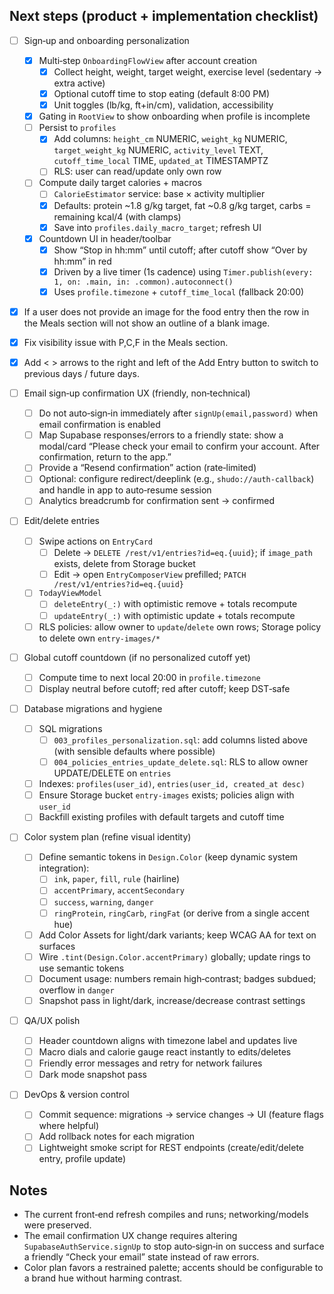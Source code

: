 ## Next steps (product + implementation checklist)

- [ ] Sign‑up and onboarding personalization
  - [x] Multi‑step `OnboardingFlowView` after account creation
    - [x] Collect height, weight, target weight, exercise level (sedentary → extra active)
    - [x] Optional cutoff time to stop eating (default 8:00 PM)
    - [x] Unit toggles (lb/kg, ft+in/cm), validation, accessibility
  - [x] Gating in `RootView` to show onboarding when profile is incomplete
  - [ ] Persist to `profiles`
    - [x] Add columns: `height_cm` NUMERIC, `weight_kg` NUMERIC, `target_weight_kg` NUMERIC, `activity_level` TEXT, `cutoff_time_local` TIME, `updated_at` TIMESTAMPTZ
    - [ ] RLS: user can read/update only own row
  - [ ] Compute daily target calories + macros
    - [ ] `CalorieEstimator` service: base × activity multiplier
    - [x] Defaults: protein ~1.8 g/kg target, fat ~0.8 g/kg target, carbs = remaining kcal/4 (with clamps)
    - [x] Save into `profiles.daily_macro_target`; refresh UI
  - [x] Countdown UI in header/toolbar
    - [x] Show “Stop in hh:mm” until cutoff; after cutoff show “Over by hh:mm” in red
    - [x] Driven by a live timer (1s cadence) using `Timer.publish(every: 1, on: .main, in: .common).autoconnect()`
    - [x] Uses `profile.timezone` + `cutoff_time_local` (fallback 20:00)
- [x] If a user does not provide an image for the food entry then the row in the Meals section will not show an outline of a blank image. 
- [x] Fix visibility issue with P,C,F in the Meals section.
- [x] Add < > arrows to the right and left of the Add Entry button to switch to previous days / future days.

- [ ] Email sign‑up confirmation UX (friendly, non‑technical)
  - [ ] Do not auto‑sign‑in immediately after `signUp(email,password)` when email confirmation is enabled
  - [ ] Map Supabase responses/errors to a friendly state: show a modal/card “Please check your email to confirm your account. After confirmation, return to the app.”
  - [ ] Provide a “Resend confirmation” action (rate‑limited)
  - [ ] Optional: configure redirect/deeplink (e.g., `shudo://auth-callback`) and handle in app to auto‑resume session
  - [ ] Analytics breadcrumb for confirmation sent → confirmed

- [ ] Edit/delete entries
  - [ ] Swipe actions on `EntryCard`
    - [ ] Delete → `DELETE /rest/v1/entries?id=eq.{uuid}`; if `image_path` exists, delete from Storage bucket
    - [ ] Edit → open `EntryComposerView` prefilled; `PATCH /rest/v1/entries?id=eq.{uuid}`
  - [ ] `TodayViewModel`
    - [ ] `deleteEntry(_:)` with optimistic remove + totals recompute
    - [ ] `updateEntry(_:)` with optimistic update + totals recompute
  - [ ] RLS policies: allow owner to `update`/`delete` own rows; Storage policy to delete own `entry-images/*`

- [ ] Global cutoff countdown (if no personalized cutoff yet)
  - [ ] Compute time to next local 20:00 in `profile.timezone`
  - [ ] Display neutral before cutoff; red after cutoff; keep DST‑safe

- [ ] Database migrations and hygiene
  - [ ] SQL migrations
    - [ ] `003_profiles_personalization.sql`: add columns listed above (with sensible defaults where possible)
    - [ ] `004_policies_entries_update_delete.sql`: RLS to allow owner UPDATE/DELETE on `entries`
  - [ ] Indexes: `profiles(user_id)`, `entries(user_id, created_at desc)`
  - [ ] Ensure Storage bucket `entry-images` exists; policies align with `user_id`
  - [ ] Backfill existing profiles with default targets and cutoff time

- [ ] Color system plan (refine visual identity)
  - [ ] Define semantic tokens in `Design.Color` (keep dynamic system integration):
    - [ ] `ink`, `paper`, `fill`, `rule` (hairline)
    - [ ] `accentPrimary`, `accentSecondary`
    - [ ] `success`, `warning`, `danger`
    - [ ] `ringProtein`, `ringCarb`, `ringFat` (or derive from a single accent hue)
  - [ ] Add Color Assets for light/dark variants; keep WCAG AA for text on surfaces
  - [ ] Wire `.tint(Design.Color.accentPrimary)` globally; update rings to use semantic tokens
  - [ ] Document usage: numbers remain high‑contrast; badges subdued; overflow in `danger`
  - [ ] Snapshot pass in light/dark, increase/decrease contrast settings

- [ ] QA/UX polish
  - [ ] Header countdown aligns with timezone label and updates live
  - [ ] Macro dials and calorie gauge react instantly to edits/deletes
  - [ ] Friendly error messages and retry for network failures
  - [ ] Dark mode snapshot pass

- [ ] DevOps & version control
  - [ ] Commit sequence: migrations → service changes → UI (feature flags where helpful)
  - [ ] Add rollback notes for each migration
  - [ ] Lightweight smoke script for REST endpoints (create/edit/delete entry, profile update)

## Notes

- The current front‑end refresh compiles and runs; networking/models were preserved.
- The email confirmation UX change requires altering `SupabaseAuthService.signUp` to stop auto‑sign‑in on success and surface a friendly “Check your email” state instead of raw errors.
- Color plan favors a restrained palette; accents should be configurable to a brand hue without harming contrast.


